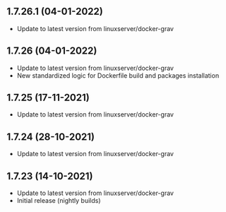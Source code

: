
## 1.7.26.1 (04-01-2022)
- Update to latest version from linuxserver/docker-grav

## 1.7.26 (04-01-2022)
- Update to latest version from linuxserver/docker-grav
- New standardized logic for Dockerfile build and packages installation

## 1.7.25 (17-11-2021)
- Update to latest version from linuxserver/docker-grav

## 1.7.24 (28-10-2021)
- Update to latest version from linuxserver/docker-grav

## 1.7.23 (14-10-2021)
- Update to latest version from linuxserver/docker-grav
- Initial release (nightly builds)
